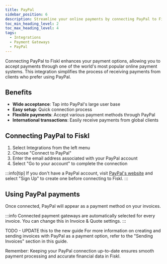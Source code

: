 ```yaml
---
title: PayPal
sidebar_position: 6
description: Streamline your online payments by connecting PayPal to Fiskl
toc_min_heading_level: 2
toc_max_heading_level: 4
tags:
  - Integrations
  - Payment Gateways
  - PayPal
---
```


Connecting PayPal to Fiskl enhances your payment options, allowing you to accept payments through one of the world's most popular online payment systems. This integration simplifies the process of receiving payments from clients who prefer using PayPal.

## Benefits

- **Wide acceptance**: Tap into PayPal's large user base
- **Easy setup**: Quick connection process
- **Flexible payments**: Accept various payment methods through PayPal
- **International transactions**: Easily receive payments from global clients

## Connecting PayPal to Fiskl

1. Select Integrations from the left menu
2. Choose "Connect to PayPal"
3. Enter the email address associated with your PayPal account
4. Select "Go to your account" to complete the connection

:::info[tip]
If you don't have a PayPal account, visit [PayPal's website](https://www.paypal.com) and select "Sign Up" to create one before connecting to Fiskl.
:::

## Using PayPal payments

Once connected, PayPal will appear as a payment method on your invoices.

:::info
Connected payment gateways are automatically selected for every invoice. You can change this in Invoice & Quote settings.
:::

TODO - UPDATE this to the new guide
For more information on creating and sending invoices with PayPal as a payment option, refer to the "Sending Invoices" section in this guide.

Remember: Keeping your PayPal connection up-to-date ensures smooth payment processing and accurate financial data in Fiskl.
